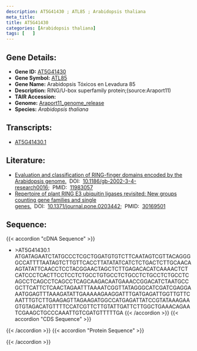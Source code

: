 ```yaml
---
description: AT5G41430 ; ATL85 ; Arabidopsis thaliana
meta_title:
title: AT5G41430
categories: [Arabidopsis thaliana]
tags: [   ]
---
```


## Gene Details:
- **Gene ID:** [AT5G41430](https://www.arabidopsis.org/locus?name=AT5G41430)
- **Gene Symbol:** <u>ATL85</u>
- **Gene Name:** Arabidopsis Tóxicos en Levadura 85
- **Description:**   RING/U-box superfamily protein;(source:Araport11)
- **TAIR Accession:** 
- **Genome:** [Araport11_genome_release](https://www.arabidopsis.org/download/list?dir=Genes%2FAraport11_genome_release)
- **Species:** *Arabidopsis thaliana*

## Transcripts:
   -  [AT5G41430.1](https://www.arabidopsis.org/gene?name=AT5G41430.1)
## Literature:
   - [Evaluation and classification of RING-finger domains encoded by the Arabidopsis  genome.](https://www.doi.org/10.1186/gb-2002-3-4-research0016)&nbsp;&nbsp;DOI:&nbsp;&nbsp;[10.1186/gb-2002-3-4-research0016](https://www.doi.org/10.1186/gb-2002-3-4-research0016);&nbsp;&nbsp;PMID:&nbsp;&nbsp;[11983057](https://pubmed.ncbi.nlm.nih.gov/11983057/)
   - [Repertoire of plant RING E3 ubiquitin ligases revisited: New groups counting gene  families and single genes.](https://www.doi.org/10.1371/journal.pone.0203442)&nbsp;&nbsp;DOI:&nbsp;&nbsp;[10.1371/journal.pone.0203442](https://www.doi.org/10.1371/journal.pone.0203442);&nbsp;&nbsp;PMID:&nbsp;&nbsp;[30169501](https://pubmed.ncbi.nlm.nih.gov/30169501/)
## Sequence:
{{< accordion "cDNA Sequence" >}}
- \>AT5G41430.1
ATGATAGAATCTATGCCCTCGCTGGATGTGTCTTCAATAGTCGTTACAGGGGCCATTTTAATAGTCTTGTTCACCTTATATATCATCTCTGACTCTTGCAACAAGTATATTCAACCTCCTACGGAACTAGCTCTTGAGACACATCAAAACTCTCATCCCTCACTTCCTCCTCTGCCTGTGCCTCTGCCTCTGCCTCTGCCTCAGCCTCAGCCTCAGCCTCAGCAAGACAATGAAACCGGACATCTAATGCCGCTTCATTCTCAACTAGAATTTAAAATCGGTTATAGGGCATCGATCGAGGAAATGGAGTTTAAAGATATTGAAAAAGAAGGATTTGATGAGATTGGTTGTTCAATTTGTCTTGAAGAGTTAGAAGATGGCCATGAGATTATCCGTATAAAGAAGTGTAGACATGTTTTCCATCGTTCTTGTATTGATTCTTGGCTGAAACAGAATCGAAGCTGCCCAAATTGTCGATGTTTTTGA
{{< /accordion >}}
{{< accordion "CDS Sequence" >}}

{{< /accordion >}}
{{< accordion "Protein Sequence" >}}

{{< /accordion >}}

